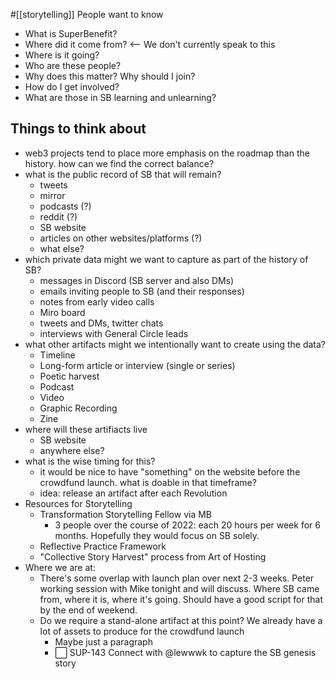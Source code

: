 #[[storytelling]] 
People want to know
- What is SuperBenefit?
- Where did it come from? <-- We don't currently speak to this
- Where is it going?
- Who are these people?
- Why does this matter? Why should I join?
- How do I get involved?
- What are those in SB learning and unlearning?

## Things to think about
- web3 projects tend to place more emphasis on the roadmap than the history. how can we find the correct balance?
- what is the public record of SB that will remain?
	- tweets
	- mirror
	- podcasts (?)
	- reddit (?)
	- SB website
	- articles on other websites/platforms (?)
	- what else?
- which private data might we want to capture as part of the history of SB?
	- messages in Discord (SB server and also DMs)
	- emails inviting people to SB (and their responses)
	- notes from early video calls
	- Miro board
	- tweets and DMs, twitter chats
	- interviews with General Circle leads
- what other artifacts might we intentionally want to create using the data?
	- Timeline 
	- Long-form article or interview (single or series)
	- Poetic harvest
	- Podcast
	- Video
	- Graphic Recording
	- Zine
- where will these artifiacts live
	- SB website
	- anywhere else?
- what is the wise timing for this?
	- it would be nice to have "something" on the website before the crowdfund launch. what is doable in that timeframe?
	- idea: release an artifact after each Revolution
- Resources for Storytelling
	- Transformation Storytelling Fellow via MB
		- 3 people over the course of 2022: each 20 hours per week for 6 months. Hopefully they would focus on SB solely.
	- Reflective Practice Framework
	- "Collective Story Harvest" process from Art of Hosting
- Where we are at:
	- There's some overlap with launch plan over next 2-3 weeks. Peter working session with Mike tonight and will discuss. Where SB came from, where it is, where it's going. Should have a good script for that by the end of weekend.
	- Do we require a stand-alone artifact at this point? We already have a lot of assets to produce for the crowdfund launch
		- Maybe just a paragraph
		- ⬜️ SUP-143 Connect with @lewwwk to capture the SB genesis story 
